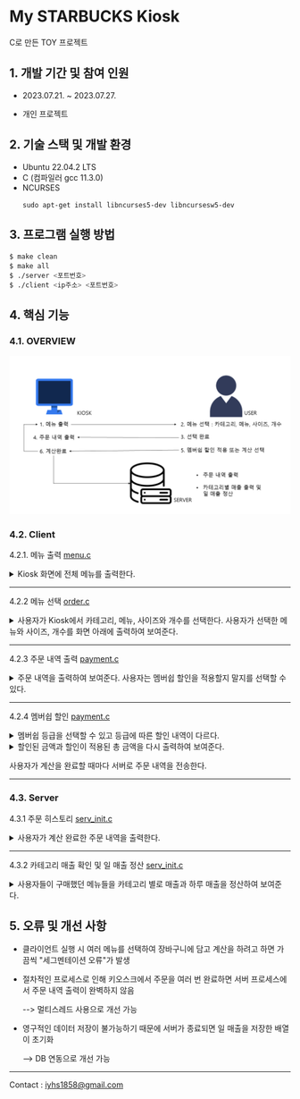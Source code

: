 # My STARBUCKS Kiosk
C로 만든 TOY 프로젝트 


## 1. 개발 기간 및 참여 인원

+ 2023.07.21. ~ 2023.07.27.

+ 개인 프로젝트

## 2. 기술 스택 및 개발 환경

+ Ubuntu 22.04.2 LTS
+ C (컴파일러 gcc 11.3.0)
+ NCURSES 
    ```
    sudo apt-get install libncurses5-dev libncursesw5-dev 
    ```

## 3. 프로그램 실행 방법

```bash
$ make clean 
$ make all
$ ./server <포트번호>
$ ./client <ip주소> <포트번호>
```

## 4. 핵심 기능

### 4.1. OVERVIEW
![OVERVIEW](./images/overview.png "기능 요약")

### 4.2. Client

4.2.1. 메뉴 출력 [menu.c](./src/menu.c)
<details> 
<summary> Kiosk 화면에 전체 메뉴를 출력한다. </summary>

![init screen](./images/client.png "초기 화면")

</details>

---
4.2.2 메뉴 선택 [order.c](./src/order.c)
<details> 
<summary> 사용자가 Kiosk에서 카테고리, 메뉴, 사이즈와 개수를 선택한다. 사용자가 선택한 메뉴와 사이즈, 개수를 화면 아래에 출력하여 보여준다.</summary>


![menu](./images/menu_select.gif "메뉴 선택")
사용자가 주문한 정보를 저장할 배열(=장바구니)

```C
int order_cnt=0; // 사용자가 선택한 메뉴의 총 개수
char* order_name[100]; // 사용자가 선택한 메뉴의 이름
int order_price[100]; // 사용자가 선택한 메뉴의 가격
int order_num[100]; // 사용자가 선택한 메뉴의 개수
int order_size[100]; // 사용자가 선택한 메뉴의 사이즈
```

</details>

---
4.2.3 주문 내역 출력 [payment.c](./src/payment.c)

<details> 
<summary> 주문 내역을 출력하여 보여준다. 사용자는 멤버쉽 할인을 적용할지 말지를 선택할 수 있다.</summary>

![bill](./images/order.png "주문 내역")

</details>

---
 4.2.4 멤버쉽 할인 [payment.c](./src/payment.c)

<details>
<summary> 멤버쉽 등급을 선택할 수 있고 등급에 따른 할인 내역이 다르다.
</summary>

![membership](./images/membership.png "멤버쉽 등급")
</details>

<details>
<summary> 할인된 금액과 할인이 적용된 총 금액을 다시 출력하여 보여준다.</summary>

![discount](./images/discount.png "할인")

</details>

사용자가 계산을 완료할 때마다 서버로 주문 내역을 전송한다.

---

### 4.3. Server

4.3.1 주문 히스토리 [serv_init.c](./src/server_init.c)

<details>
<summary> 사용자가 계산 완료한 주문 내역을 출력한다.</summary>

![server init](./images/server.png "서버 초기 화면")

</details>

---
4.3.2 카테고리 매출 확인 및 일 매출 정산  [serv_init.c](./src/server_init.c)
<details>
<summary> 사용자들이 구매했던 메뉴들을 카테고리 별로 매출과 하루 매출을 정산하여 보여준다.</summary>

![revenue](./images/revenue.png "매출 정산")

```C
int category_sales[7]; // 카테고리별 매출을 저장
static int sales[12][31]; // 일 매출 저장 [month][day]
```

</details>

## 5. 오류 및 개선 사항

* 클라이언트 실행 시 여러 메뉴를 선택하여 장바구니에 담고 계산을 하려고 하면 가끔씩 "세그멘테이션 오류"가 발생

* 절차적인 프로세스로 인해 키오스크에서 주문을 여러 번 완료하면 서버 프로세스에서 주문 내역 출력이 완벽하지 않음

  --> 멀티스레드 사용으로 개선 가능

* 영구적인 데이터 저장이 불가능하기 때문에 서버가 종료되면 일 매출을 저장한 배열이 초기화

  --> DB 연동으로 개선 가능

---

Contact : <iyhs1858@gmail.com> 





